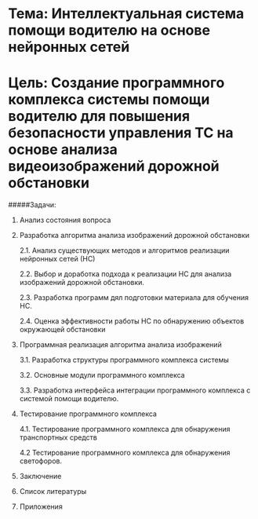 Тема: Интеллектуальная система помощи водителю на основе нейронных сетей 
========================

Цель: Создание программного комплекса системы помощи водителю для повышения безопасности управления ТС на основе анализа видеоизображений дорожной обстановки
========================

#####Задачи: 
1. Анализ состояния вопроса

2. Разработка алгоритма анализа изображений дорожной обстановки <p>
2.1. Анализ существующих методов и алгоритмов реализации нейронных сетей (НС) <p>
2.2. Выбор и доработка подхода к реализации НС для анализа изображений дорожной обстановки.<p> 
2.3. Разработка программ дял подготовки материала для обучения НС.<p> 
2.4. Оценка эффективности работы НС по обнаружению объектов окружающей обстановки 

3. Программная реализация алгоритма анализа изображений <p> 
3.1. Разработка структуры программного комплекса системы <p> 
3.2. Основные модули программного комплекса <p>
3.3. Разработка интерфейса интеграции программного комплекса с системой помощи водителю. 

4. Тестирование программного комплекса <p> 
4.1. Тестирование программного комплекса для обнаружения транспортных средств<p> 
4.2 Тестирование программного комплекса для обнаружения светофоров. <p>

5. Заключение 
6. Список литературы 
7. Приложения
